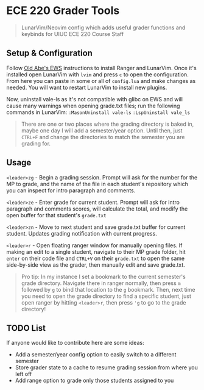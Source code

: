 # ECE 220 Grader Tools
> LunarVim/Neovim config which adds useful grader functions and keybinds for UIUC ECE 220 Course Staff

## Setup & Configuration
Follow [Old Abe's EWS](https://courses.grainger.illinois.edu/ece220/sp2025/pages/resources/old_abes_ews/) instructions to install Ranger and LunarVim. Once it's installed open LunarVim with `lvim` and press `c` to open the configuration. From here you can paste in some or all of `config.lua` and make changes as needed. You will want to restart LunarVim to install new plugins.

Now, uninstall vale-ls as it's not compatible with glibc on EWS and will cause many warnings when opening grade.txt files; run the following commands in LunarVim:
`:MasonUninstall vale-ls`
`:LspUninstall vale_ls`

> There are one or two places where the grading directory is baked in, maybe one day I will add a semester/year option. Until then, just `CTRL+F` and change the directories to match the semester you are grading for.

## Usage
`<leader>zg` - Begin a grading session. Prompt will ask for the number for the MP to grade, and the name of the file in each student's repository which you can inspect for intro paragraph and comments.

`<leader>ze` - Enter grade for current student. Prompt will ask for intro paragraph and comments scores, will calculate the total, and modify the open buffer for that student's `grade.txt`

`<leader>zn` - Move to next student and save grade.txt buffer for current student. Updates grading notification with current progress.

`<leader>r` - Open floating ranger window for manually opening files. If making an edit to a single student, navigate to their MP grade folder, hit `enter` on their code file and `CTRL+V` on their `grade.txt` to open the same side-by-side view as the grader, then manually edit and save grade.txt.
> Pro tip: In my instance I set a bookmark to the current semester's grade directory. Navigate there in ranger normally, then press `m` followed by `g` to bind that location to the `g` bookmark. Then, next time you need to open the grade directory to find a specific student, just open ranger by hitting `<leader>r`, then press `'g` to go to the grade directory!

## TODO List
If anyone would like to contribute here are some ideas:
- Add a semester/year config option to easily switch to a different semester
- Store grader state to a cache to resume grading session from where you left off
- Add range option to grade only those students assigned to you
